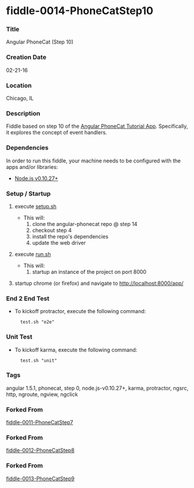 fiddle-0014-PhoneCatStep10
======


### Title

Angular PhoneCat (Step 10)


### Creation Date

02-21-16


### Location

Chicago, IL


### Description

Fiddle based on step 10 of the [Angular PhoneCat Tutorial App](https://docs.angularjs.org/tutorial/step_10).  Specifically,
it explores the concept of event handlers.


### Dependencies

In order to run this fiddle, your machine needs to be configured with the apps and/or libraries:
    
 *  [Node.js v0.10.27+](http://nodejs.org/)


### Setup / Startup

1.  execute [setup.sh](setup.sh)
    * This will:
        1.  clone the angular-phonecat repo @ step 14
        2.  checkout step 4
        3.  install the repo's dependencies
        4.  update the web driver

2.  execute [run.sh](run.sh)
    * This will:
        1.  startup an instance of the project on port 8000
3.  startup chrome (or firefox) and navigate to [http://localhost:8000/app/](http://localhost:8000/app/)


### End 2 End Test

* To kickoff protractor, execute the following command:

        test.sh "e2e"


### Unit Test

* To kickoff karma, execute the following command:

        test.sh "unit"


### Tags

angular 1.5.1, phonecat, step 0, node.js-v0.10.27+, karma, protractor, ngsrc, http, ngroute, ngview, ngclick


### Forked From

[fiddle-0011-PhoneCatStep7](../fiddle-0011-PhoneCatStep7)


### Forked From

[fiddle-0012-PhoneCatStep8](../fiddle-0012-PhoneCatStep8)


### Forked From

[fiddle-0013-PhoneCatStep9](../fiddle-0013-PhoneCatStep9)
